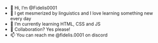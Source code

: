- 👋 Hi, I’m @Fidelis0001
- 👀 I get mesmerized by linguistics and I love learning something new every day
- 🌱 I’m currently learning HTML, CSS and JS
- 💞️ Collaboration? Yes please!
- 📫 You can reach me @fidelis.0001 on discord

<!---
Fidelis0001/Fidelis0001 is a ✨ special ✨ repository because its `README.md` (this file) appears on your GitHub profile.
You can click the Preview link to take a look at your changes.
--->
